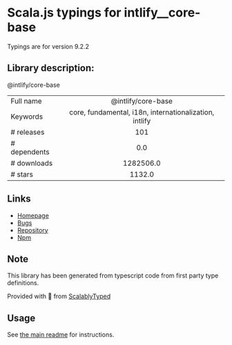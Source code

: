 
# Scala.js typings for intlify__core-base

Typings are for version 9.2.2

## Library description:
@intlify/core-base

|                    |                 |
| ------------------ | :-------------: |
| Full name          | @intlify/core-base |
| Keywords           | core, fundamental, i18n, internationalization, intlify |
| # releases         | 101 |
| # dependents       | 0.0 |
| # downloads        | 1282506.0 |
| # stars            | 1132.0 |

## Links
- [Homepage](https://github.com/intlify/vue-i18n-next/tree/master/packages/core-base#readme)
- [Bugs](https://github.com/intlify/vue-i18n-next/issues)
- [Repository](https://github.com/intlify/vue-i18n-next)
- [Npm](https://www.npmjs.com/package/%40intlify%2Fcore-base)
    


## Note
This library has been generated from typescript code from first party type definitions.

Provided with :purple_heart: from [ScalablyTyped](https://github.com/oyvindberg/ScalablyTyped)

## Usage
See [the main readme](../../readme.md) for instructions.


